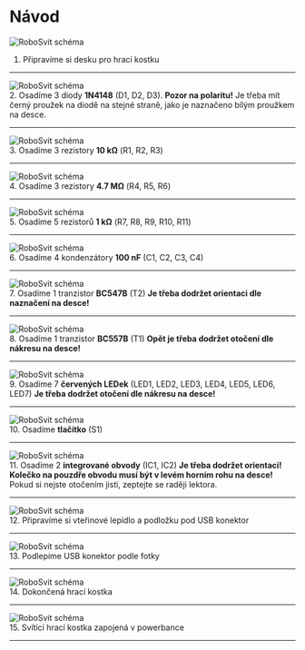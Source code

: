 # Návod

![RoboSvit schéma](assets/Electronic_dice-01.jpg)<br>
1. Připravíme si desku pro hrací kostku
<hr>

![RoboSvit schéma](assets/Electronic_dice-02.jpg)<br>
2. Osadíme 3 diody <b>1N4148</b> (D1, D2, D3). <b>Pozor na polaritu!</b> Je třeba mít černý proužek na diodě na stejné straně, jako je naznačeno bílým proužkem na desce.
<hr>

![RoboSvit schéma](assets/Electronic_dice-03.jpg)<br>
3. Osadíme 3 rezistory <b>10 kΩ</b> (R1, R2, R3) 
<hr>

![RoboSvit schéma](assets/Electronic_dice-04.jpg)<br>
4. Osadíme 3 rezistory <b>4.7 MΩ</b> (R4, R5, R6)
<hr>

![RoboSvit schéma](assets/Electronic_dice-05.jpg)<br>
5. Osadíme 5 rezistorů <b>1 kΩ</b> (R7, R8, R9, R10, R11)
<hr>

![RoboSvit schéma](assets/Electronic_dice-06.jpg)<br>
6. Osadíme 4 kondenzátory <b>100 nF</b> (C1, C2, C3, C4)
<hr>

![RoboSvit schéma](assets/Electronic_dice-07.jpg)<br>
7. Osadíme 1 tranzistor <b>BC547B</b> (T2) <b>Je třeba dodržet orientaci dle naznačení na desce!</b>
<hr>

![RoboSvit schéma](assets/Electronic_dice-08.jpg)<br>
8. Osadíme 1 tranzistor <b>BC557B</b> (T1) <b>Opět je třeba dodržet otočení dle nákresu na desce!</b>
<hr>

![RoboSvit schéma](assets/Electronic_dice-09.jpg)<br>
9. Osadíme 7 <b>červených LEDek</b> (LED1, LED2, LED3, LED4, LED5, LED6, LED7) <b>Je třeba dodržet otočení dle nákresu na desce!</b>
<hr>

![RoboSvit schéma](assets/Electronic_dice-10.jpg)<br>
10. Osadíme <b>tlačítko</b> (S1)
<hr>

![RoboSvit schéma](assets/Electronic_dice-11.jpg)<br>
11. Osadíme 2 <b>integrované obvody</b> (IC1, IC2) <b>Je třeba dodržet orientaci! Kolečko na pouzdře obvodu musí být v levém horním rohu na desce!</b> Pokud si nejste otočením jisti, zeptejte se raději lektora.
<!-- ![RoboSvit schéma](assets/logic-28.jpg)<br>
12. 
<hr> -->

<!-- ![RoboSvit schéma](assets/logic-29.jpg)<br>
29. 
<hr> -->
<hr>

![RoboSvit schéma](assets/Electronic_dice-12.jpg)<br>
12. Připravíme si vteřinové lepidlo a podložku pod USB konektor
<hr>

![RoboSvit schéma](assets/Electronic_dice-13.jpg)<br>
13. Podlepíme USB konektor podle fotky
<hr>

![RoboSvit schéma](assets/Electronic_dice-14.jpg)<br>
14. Dokončená hrací kostka
<hr>

![RoboSvit schéma](assets/Electronic_dice-15.jpg)<br>
15. Svítící hrací kostka zapojená v powerbance
<hr>
